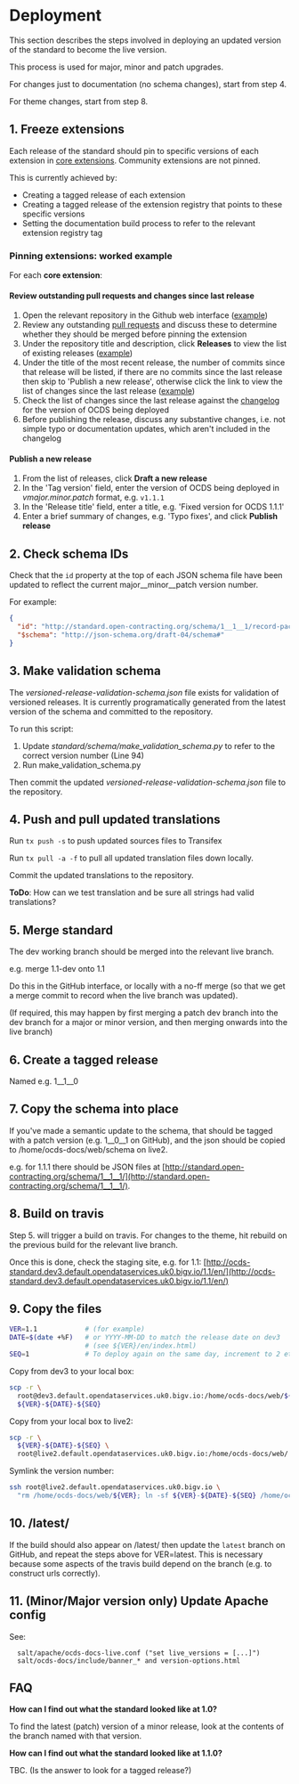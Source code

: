 # Deployment

This section describes the steps involved in deploying an updated version of the standard to become the live version.

This process is used for major, minor and patch upgrades.

For changes just to documentation (no schema changes), start from step 4.

For theme changes, start from step 8.

## 1. Freeze extensions

Each release of the standard should pin to specific versions of each extension in [core extensions](http://standard.open-contracting.org/latest/en/extensions/#core-extensions). Community extensions are not pinned.

This is currently achieved by:

* Creating a tagged release of each extension
* Creating a tagged release of the extension registry that points to these specific versions
* Setting the documentation build process to refer to the relevant extension registry tag

### Pinning extensions: worked example

For each **core extension**:

#### Review outstanding pull requests and changes since last release

1. Open the relevant repository in the Github web interface ([example](https://github.com/open-contracting/ocds_lots_extension))
1. Review any outstanding [pull requests](https://github.com/open-contracting/ocds_lots_extension/pulls) and discuss these to determine whether they should be merged before pinning the extension
1. Under the repository title and description, click **Releases** to view the list of existing releases ([example](https://github.com/open-contracting/ocds_lots_extension/releases))
1. Under the title of the most recent release, the number of commits since that release will be listed, if there are no commits since the last release then skip to 'Publish a new release', otherwise click the link to view the list of changes since the last release ([example](https://github.com/open-contracting/ocds_lots_extension/compare/v1.1...master))
1. Check the list of changes since the last release against the [changelog](http://standard.open-contracting.org/latest/en/schema/changelog/#changelog) for the version of OCDS being deployed
1. Before publishing the release, discuss any substantive changes, i.e. not simple typo or documentation updates, which aren't included in the changelog

#### Publish a new release

1. From the list of releases, click **Draft a new release**
1. In the 'Tag version' field, enter the version of OCDS being deployed in _vmajor.minor.patch_ format, e.g. `v1.1.1`
1. In the 'Release title' field, enter a title, e.g. 'Fixed version for OCDS 1.1.1'
1. Enter a brief summary of changes, e.g. 'Typo fixes', and click **Publish release**

## 2. Check schema IDs

Check that the `id` property at the top of each JSON schema file have been updated to reflect the current major__minor__patch version number.

For example:

```json
{
  "id": "http://standard.open-contracting.org/schema/1__1__1/record-package-schema.json",
  "$schema": "http://json-schema.org/draft-04/schema#"
}
```

## 3. Make validation schema

The _versioned-release-validation-schema.json_ file exists for validation of versioned releases. It is currently programatically generated from the latest version of the schema and committed to the repository.

To run this script:

1. Update _standard/schema/make_validation_schema.py_ to refer to the correct version number (Line 94)
1. Run make_validation_schema.py

Then commit the updated _versioned-release-validation-schema.json_ file to the repository.

## 4. Push and pull updated translations

Run `tx push -s` to push updated sources files to Transifex

Run `tx pull -a -f` to pull all updated translation files down locally.

Commit the updated translations to the repository.

**ToDo**: How can we test translation and be sure all strings had valid translations?

## 5. Merge standard

The dev working branch should be merged into the relevant live branch.

e.g. merge 1.1-dev onto 1.1

Do this in the GitHub interface, or locally with a no-ff merge (so that we get a merge commit to record when the live branch was updated).

(If required, this may happen by first merging a patch dev branch into the dev branch for a major or minor version, and then merging onwards into the live branch)

## 6. Create a tagged release

Named e.g. 1__1__0

## 7. Copy the schema into place

If you've made a semantic update to the schema, that should be tagged with a
patch version (e.g. 1__0__1 on GitHub), and the json should be copied to
/home/ocds-docs/web/schema on live2.

e.g. for 1.1.1 there should be JSON files at [http://standard.open-contracting.org/schema/1__1__1/](http://standard.open-contracting.org/schema/1__1__1/).

## 8. Build on travis

Step 5. will trigger a build on travis. For changes to the theme, hit rebuild on the previous build for the relevant live branch.

Once this is done, check the staging site, e.g. for 1.1:
[http://ocds-standard.dev3.default.opendataservices.uk0.bigv.io/1.1/en/](http://ocds-standard.dev3.default.opendataservices.uk0.bigv.io/1.1/en/)

## 9. Copy the files

```bash
VER=1.1            # (for example)
DATE=$(date +%F)   # or YYYY-MM-DD to match the release date on dev3
                   # (see ${VER}/en/index.html)
SEQ=1              # To deploy again on the same day, increment to 2 etc
```

Copy from dev3 to your local box:

```bash
scp -r \
  root@dev3.default.opendataservices.uk0.bigv.io:/home/ocds-docs/web/${VER} \
  ${VER}-${DATE}-${SEQ}
```

Copy from your local box to live2:

```bash
scp -r \
  ${VER}-${DATE}-${SEQ} \
  root@live2.default.opendataservices.uk0.bigv.io:/home/ocds-docs/web/
```

Symlink the version number:

```bash
ssh root@live2.default.opendataservices.uk0.bigv.io \
  "rm /home/ocds-docs/web/${VER}; ln -sf ${VER}-${DATE}-${SEQ} /home/ocds-docs/web/${VER}"
```

## 10. /latest/

If the build should also appear on /latest/ then update the `latest`
branch on GitHub, and repeat the steps above for VER=latest.
This is necessary because some aspects of the travis build depend on the
branch (e.g. to construct urls correctly).

## 11. (Minor/Major version only)  Update Apache config

See:

```
  salt/apache/ocds-docs-live.conf ("set live_versions = [...]")
  salt/ocds-docs/include/banner_* and version-options.html
```

## FAQ

**How can I find out what the standard looked like at 1.0?**

To find the latest (patch) version of a minor release, look at the contents of the branch named with that version.

**How can I find out what the standard looked like at 1.1.0?**

TBC. (Is the answer to look for a tagged release?)
